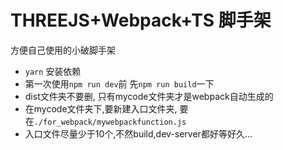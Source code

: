 # THREEJS+Webpack+TS 脚手架
方便自己使用的小破脚手架
- `yarn` 安装依赖
- 第一次使用`npm run dev`前 先`npm run build`一下
- dist文件夹不要删, 只有mycode文件夹才是webpack自动生成的
- 在mycode文件夹下,要新建入口文件夹, 要在`./for_webpack/mywebpackfunction.js`
- 入口文件尽量少于10个,不然build,dev-server都好等好久...